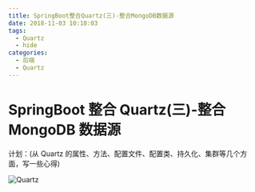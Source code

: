 ```yaml
---
title: SpringBoot整合Quartz(三)-整合MongoDB数据源
date: 2018-11-03 10:18:03
tags:
  - Quartz
  - hide
categories:
  - 后端
  - Quartz
---
```


# SpringBoot 整合 Quartz(三)-整合 MongoDB 数据源

计划：(从 Quartz 的属性、方法、配置文件、配置类、持久化、集群等几个方面，写一些心得)

![Quartz](https://upload-images.jianshu.io/upload_images/13603359-55f97ba1d65bc00f.png)

<!-- More -->
